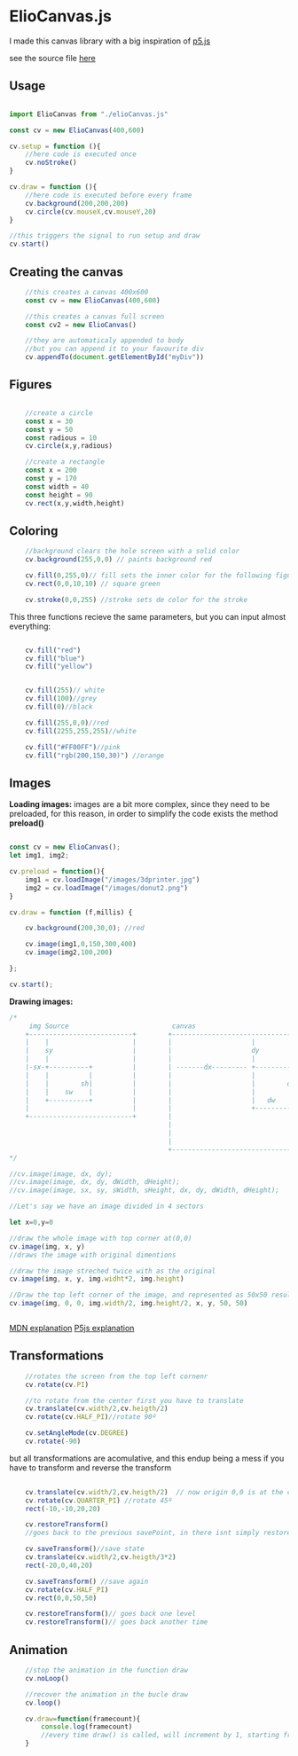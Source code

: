# ElioCanvas.js

I made this canvas library with a big inspiration of [p5.js](https://p5js.org)

see the source file [here](./eloiCanvas.js)


## Usage

```js

import ElioCanvas from "./elioCanvas.js"

const cv = new ElioCanvas(400,600)

cv.setup = function (){
    //here code is executed once
    cv.noStroke()
}

cv.draw = function (){
    //here code is executed before every frame
    cv.background(200,200,200)
    cv.circle(cv.mouseX,cv.mouseY,20)
}

//this triggers the signal to run setup and draw
cv.start()

```

## Creating the canvas
```js
    //this creates a canvas 400x600
    const cv = new ElioCanvas(400,600)

    //this creates a canvas full screen
    const cv2 = new ElioCanvas()

    //they are automaticaly appended to body
    //but you can append it to your favourite div
    cv.appendTo(document.getElementById("myDiv"))
```

## Figures
```js

    //create a circle
    const x = 30
    const y = 50
    const radious = 10
    cv.circle(x,y,radious)

    //create a rectangle
    const x = 200
    const y = 170
    const width = 40
    const height = 90
    cv.rect(x,y,width,height)

```

## Coloring
```js
    //background clears the hole screen with a solid color
    cv.background(255,0,0) // paints background red

    cv.fill(0,255,0)// fill sets the inner color for the following figures
    cv.rect(0,0,10,10) // square green

    cv.stroke(0,0,255) //stroke sets de color for the stroke


```
This three functions recieve the same parameters, but you can input almost everything:

```js

    cv.fill("red") 
    cv.fill("blue")
    cv.fill("yellow") 


    cv.fill(255)// white
    cv.fill(100)//grey
    cv.fill(0)//black

    cv.fill(255,0,0)//red
    cv.fill(2255,255,255)//white

    cv.fill("#FF00FF")//pink
    cv.fill("rgb(200,150,30)") //orange

```

## Images

**Loading images:** images are a bit more complex, since they need to be preloaded, for this reason, in order to simplify the code exists the method **preload()**

```js

const cv = new ElioCanvas();
let img1, img2;

cv.preload = function(){
    img1 = cv.loadImage("/images/3dprinter.jpg")
    img2 = cv.loadImage("/images/donut2.png")
}

cv.draw = function (f,millis) {

    cv.background(200,30,0); //red

    cv.image(img1,0,150,300,400)
    cv.image(img2,100,200)

};

cv.start();


```

**Drawing images:**

```js
/*
     img Source                          canvas
    +--------------------------+        +------------------------------------------+
    |    |                     |        |                    |                     |
    |    sy                    |        |                    dy                    |
    |    |                     |        |                    |                     |
    |-sx-+----------+          |        | -------dx--------- +----------+          |
    |    |          |          |        |                    |          |          |
    |    |        sh|          |        |                    |        dh|          |
    |    |    sw    |          |        |                    |          |          |
    |    +----------+          |        |                    |   dw     |          |
    |                          |        |                    +----------+          |
    +--------------------------+        |                                          |
                                        |                                          |
                                        |                                          |
                                        |                                          |
                                        +------------------------------------------+
*/

//cv.image(image, dx, dy);
//cv.image(image, dx, dy, dWidth, dHeight);
//cv.image(image, sx, sy, sWidth, sHeight, dx, dy, dWidth, dHeight);

//Let's say we have an image divided in 4 sectors

let x=0,y=0

//draw the whole image with top corner at(0,0)
cv.image(img, x, y)
//draws the image with original dimentions

//draw the image streched twice with as the original
cv.image(img, x, y, img.widht*2, img.height)

//Draw the top left corner of the image, and represented as 50x50 result
cv.image(img, 0, 0, img.width/2, img.height/2, x, y, 50, 50)



```
[MDN explanation](https://developer.mozilla.org/es/docs/Web/API/CanvasRenderingContext2D/drawImage)
[P5js explanation](https://p5js.org/es/reference/#/p5/image)


## Transformations
```js
    //rotates the screen from the top left cornenr
    cv.rotate(cv.PI)

    //to rotate from the center first you have to translate
    cv.translate(cv.width/2,cv.heigth/2)
    cv.rotate(cv.HALF_PI)//rotate 90º

    cv.setAngleMode(cv.DEGREE)
    cv.rotate(-90)


```
but all transformations are acomulative, and this endup being a mess if you have to transform and reverse the transform

```js
    
    cv.translate(cv.width/2,cv.heigth/2)  // now origin 0,0 is at the center
    cv.rotate(cv.QUARTER_PI) //rotate 45º
    rect(-10,-10,20,20)

    cv.restoreTransform() 
    //goes back to the previous savePoint, in there isnt simply restores to the fresh start

    cv.saveTransform()//save state
    cv.translate(cv.width/2,cv.heigth/3*2)
    rect(-20,0,40,20)

    cv.saveTransform() //save again
    cv.rotate(cv.HALF_PI)
    cv.rect(0,0,50,50)

    cv.restoreTransform()// goes back one level
    cv.restoreTransform()// goes back another time 

```

## Animation
```js
    //stop the animation in the function draw
    cv.noLoop()

    //recover the animation in the bucle draw
    cv.loop()

    cv.draw=function(framecount){
        console.log(framecount)
        //every time draw() is called, will increment by 1, starting from 0
    }

```